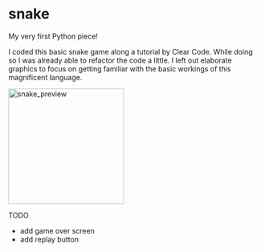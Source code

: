# snake
My very first Python piece!

I coded this basic snake game along a tutorial by Clear Code. While doing so I was already able to refactor the code a little. I left out elaborate graphics to focus on getting familiar with the basic workings of this magnificent language.

<img width="230" alt="snake_preview" src="https://github.com/smg-lab101/snake/assets/119412353/0598a28d-3e2e-4de4-8f6a-157388e345c2">


TODO
- add game over screen
- add replay button
